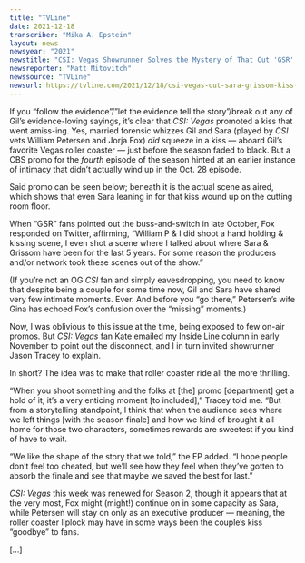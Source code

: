 ```yaml
---
title: "TVLine"
date: 2021-12-18
transcriber: "Mika A. Epstein"
layout: news
newsyear: "2021"
newstitle: "CSI: Vegas Showrunner Solves the Mystery of That Cut 'GSR' Kiss"
newsreporter: "Matt Mitovitch"
newssource: "TVLine"
newsurl: https://tvline.com/2021/12/18/csi-vegas-cut-sara-grissom-kiss-1x04/s
---
```


If you “follow the evidence”/”let the evidence tell the story”/break out any of Gil’s evidence-loving sayings, it’s clear that _CSI: Vegas_ promoted a kiss that went amiss-ing.
Yes, married forensic whizzes Gil and Sara (played by _CSI_ vets William Petersen and Jorja Fox) _did_ squeeze in a kiss — aboard Gil’s favorite Vegas roller coaster — just before the season faded to black. But a CBS promo for the _fourth_ episode of the season hinted at an earlier instance of intimacy that didn’t actually wind up in the Oct. 28 episode.

Said promo can be seen below; beneath it is the actual scene as aired, which shows that even Sara leaning in for that kiss wound up on the cutting room floor.

When “GSR” fans pointed out the buss-and-switch in late October, Fox responded on Twitter, affirming, “William P & I did shoot a hand holding & kissing scene, I even shot a scene where I talked about where Sara & Grissom have been for the last 5 years. For some reason the producers and/or network took these scenes out of the show.”

(If you’re not an OG _CSI_ fan and simply eavesdropping, you need to know that despite being a couple for some time now, Gil and Sara have shared very few intimate moments. Ever. And before you “go there,” Petersen’s wife Gina has echoed Fox’s confusion over the “missing” moments.)

Now, I was oblivious to this issue at the time, being exposed to few on-air promos. But _CSI: Vegas_ fan Kate emailed my Inside Line column in early November to point out the disconnect, and I in turn invited showrunner Jason Tracey to explain.

In short? The idea was to make that roller coaster ride all the more thrilling.

“When you shoot something and the folks at [the] promo [department] get a hold of it, it’s a very enticing moment [to included],” Tracey told me. “But from a storytelling standpoint, I think that when the audience sees where we left things [with the season finale] and how we kind of brought it all home for those two characters, sometimes rewards are sweetest if you kind of have to wait.

“We like the shape of the story that we told,” the EP added. “I hope people don’t feel too cheated, but we’ll see how they feel when they’ve gotten to absorb the finale and see that maybe we saved the best for last.”

_CSI: Vegas_ this week was renewed for Season 2, though it appears that at the very most, Fox might (might!) continue on in some capacity as Sara, while Petersen will stay on only as an executive producer — meaning, the roller coaster liplock may have in some ways been the couple’s kiss “goodbye” to fans.

[...]

